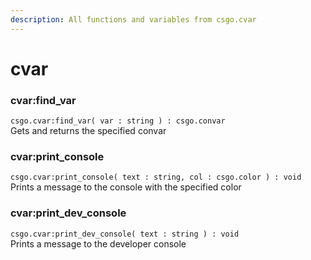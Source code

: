 ```yaml
---
description: All functions and variables from csgo.cvar
---
```


# cvar

###  cvar:find\_var

`csgo.cvar:find_var( var : string ) : csgo.convar`  
Gets and returns the specified convar

### cvar:print\_console

`csgo.cvar:print_console( text : string, col : csgo.color ) : void`  
Prints a message to the console with the specified color

### cvar:print\_dev\_console

`csgo.cvar:print_dev_console( text : string ) : void`  
Prints a message to the developer console

